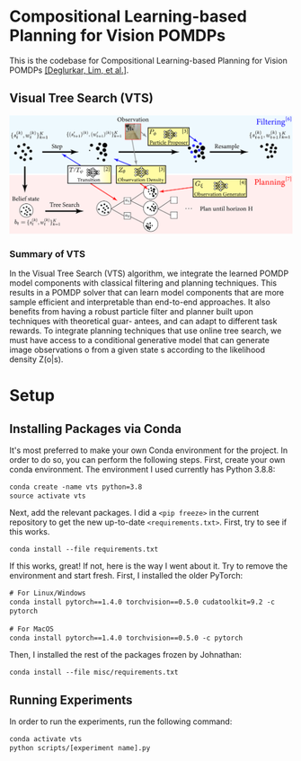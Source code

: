 # Compositional Learning-based Planning for Vision POMDPs
This is the codebase for Compositional Learning-based Planning for Vision POMDPs [[Deglurkar, Lim, et al.]](https://arxiv.org/abs/2112.09456).

## Visual Tree Search (VTS)
![Visual Tree Search](misc/visual_tree_search_final.png)

### Summary of VTS
In the Visual Tree Search (VTS) algorithm, we integrate the learned POMDP model components with
classical filtering and planning techniques. This results in a POMDP solver that can learn model
components that are more sample efficient and interpretable than end-to-end approaches. It also
benefits from having a robust particle filter and planner built upon techniques with theoretical guar-
antees, and can adapt to different task rewards. To integrate planning techniques that use online tree
search, we must have access to a conditional generative model that can generate image observations
o from a given state s according to the likelihood density Z(o|s).

# Setup
## Installing Packages via Conda
It's most preferred to make your own Conda environment for the project. In order to do so, you can perform the following steps. First, create your own conda environment. The environment I used currently has Python 3.8.8:

```
conda create -name vts python=3.8
source activate vts
```

Next, add the relevant packages. I did a `<pip freeze>` in the current repository to get the new up-to-date `<requirements.txt>`. First, try to see if this works.

```
conda install --file requirements.txt
```

If this works, great! If not, here is the way I went about it. Try to remove the environment and start fresh. First, I installed the older PyTorch:

```
# For Linux/Windows
conda install pytorch==1.4.0 torchvision==0.5.0 cudatoolkit=9.2 -c pytorch

# For MacOS
conda install pytorch==1.4.0 torchvision==0.5.0 -c pytorch
```

Then, I installed the rest of the packages frozen by Johnathan:

```
conda install --file misc/requirements.txt
```


## Running Experiments
In order to run the experiments, run the following command:

```
conda activate vts
python scripts/[experiment name].py
```
